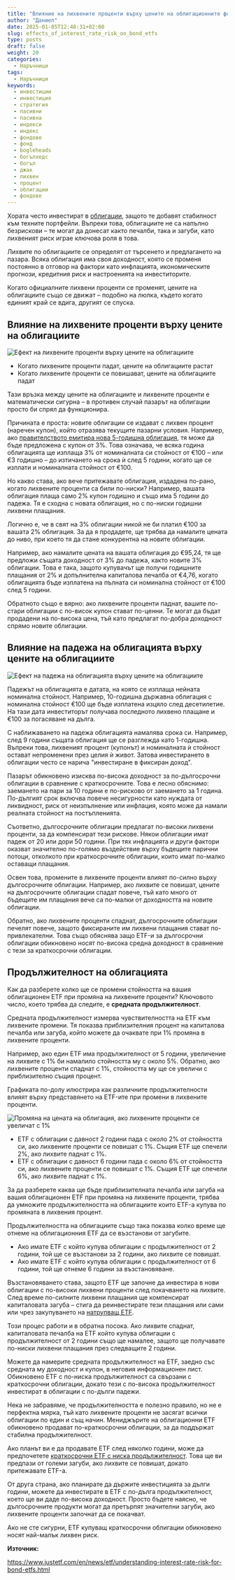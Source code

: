 ```yaml
---
title: "Влияние на лихвените проценти върху цените на облигационните фондове"
author: "Даниел"
date: 2025-01-05T12:48:31+02:00
slug: effects_of_interest_rate_risk_on_bond_etfs
type: posts
draft: false
weight: 20
categories:
  - Наръчници
tags:
  - Наръчници
keywords:
  - инвестиции
  - инвестиция
  - стратегия
  - пасивни
  - пасивна
  - индекси
  - индекс
  - фондове
  - фонд
  - bogleheads
  - богълхедс
  - богъл
  - джак
  - лихвен
  - процент
  - облигации
  - фондове
---
```


Хората често инвестират в [облигации](/dict/bond_fund/), защото те добавят стабилност към техните портфейли. Въпреки това, облигациите не са напълно безрискови – те могат да донесат както печалби, така и загуби, като лихвеният риск играе ключова роля в това.

Лихвите по облигациите се определят от търсенето и предлагането на пазара. Всяка облигация има своя доходност, която се променя постоянно в отговор на фактори като инфлацията, икономическите прогнози, кредитния риск и настроенията на инвеститорите.

Когато официалните лихвени проценти се променят, цените на облигациите също се движат – подобно на люлка, където когато единият край се вдига, другият се спуска.

## Влияние на лихвените проценти върху цените на облигациите

![Ефект на лихвените проценти върху цените на облигациите](/img/interest-rates-bond-prices.png)

* Когато лихвените проценти падат, цените на облигациите растат
* Когато лихвените проценти се повишават, цените на облигациите падат

Тази връзка между цените на облигациите и лихвените проценти е математически сигурна – в противен случай пазарът на облигации просто би спрял да функционира.

Причината е проста: новите облигации се издават с лихвен процент (наречен купон), който отразява текущите пазарни условия. Например, ако [правителството емитира нова 5-годишна облигация](/dict/government_securities/), тя може да бъде предложена с купон от 3%. Това означава, че всяка година облигацията ще изплаща 3% от номиналната си стойност от €100 – или €3 годишно – до изтичането на срока ѝ след 5 години, когато ще се изплати и номиналната стойност от €100.

Но какво става, ако вече притежавате облигация, издадена по-рано, когато лихвените проценти са били по-ниски? Например, вашата облигация плаща само 2% купон годишно и също има 5 години до падежа. Тя е сходна с новата облигация, но с по-ниски годишни лихвени плащания.

Логично е, че в свят на 3% облигации никой не би платил €100 за вашата 2% облигация. За да я продадете, ще трябва да намалите цената до ниво, при което тя да стане конкурентна на новите облигации.

Например, ако намалите цената на вашата облигация до €95,24, тя ще предложи същата доходност от 3% до падежа, както новите 3% облигации. Това е така, защото купувачът ще получи годишните плащания от 2% и допълнителна капиталова печалба от €4,76, когато облигацията бъде изплатена на пълната си номинална стойност от €100 след 5 години.

Обратното също е вярно: ако лихвените проценти паднат, вашите по-стари облигации с по-висок купон стават по-ценни. Те могат да бъдат продадени на по-висока цена, тъй като предлагат по-добра доходност спрямо новите облигации.

## Влияние на падежа на облигацията върху цените на облигациите

![Ефект на падежа на облигацията върху цените на облигациите](/img/interest-rates-bond-prices-age.png)

Падежът на облигацията е датата, на която се изплаща нейната номинална стойност. Например, 10-годишна държавна облигация с номинална стойност €100 ще бъде изплатена изцяло след десетилетие. На тази дата инвеститорът получава последното лихвено плащане и €100 за погасяване на дълга.

С наближаването на падежа облигацията намалява срока си. Например, след 9 години същата облигация ще се разглежда като 1-годишна. Въпреки това, лихвеният процент (купонът) и номиналната ѝ стойност остават непроменени през целия ѝ живот. Затова инвестирането в облигации често се нарича "инвестиране в фиксиран доход".

Пазарът обикновено изисква по-висока доходност за по-дългосрочни облигации в сравнение с краткосрочните. Това е лесно обяснимо: заемането на пари за 10 години е по-рисково от заемането за 1 година. По-дългият срок включва повече несигурности като нуждата от ликвидност, риск от неизпълнение или инфлация, която може да намали реалната стойност на постъпленията.

Съответно, дългосрочните облигации предлагат по-високи лихвени проценти, за да компенсират тези рискове. Някои облигации имат падеж от 20 или дори 50 години. При тях инфлацията и други фактори оказват значително по-голямо въздействие върху бъдещите парични потоци, отколкото при краткосрочните облигации, които имат по-малко оставащи плащания.

Освен това, промените в лихвените проценти влияят по-силно върху дългосрочните облигации. Например, ако лихвите се повишат, цените на дългосрочните облигации спадат повече, тъй като много от бъдещите им плащания вече са по-малки от доходността на новите облигации.

Обратно, ако лихвените проценти спаднат, дългосрочните облигации печелят повече, защото фиксираните им лихвени плащания стават по-привлекателни. Това също обяснява защо ETF-и за дългосрочни облигации обикновено носят по-висока средна доходност в сравнение с тези за краткосрочни облигации.

## Продължителност на облигацията

Как да разберете колко ще се промени стойността на вашия облигационен ETF при промяна на лихвените проценти? Ключовото число, което трябва да следите, е **средната продължителност**.

Средната продължителност измерва чувствителността на ETF към лихвените промени. Тя показва приблизителния процент на капиталова печалба или загуба, който можете да очаквате при 1% промяна в лихвените проценти.

Например, ако един ETF има продължителност от 5 години, увеличение на лихвите с 1% би намалило стойността му с около 5%. Обратно, ако лихвените проценти спаднат с 1%, стойността му ще се увеличи с приблизително същия процент.

Графиката по-долу илюстрира как различните продължителности влияят върху представянето на ETF-ите при промени в лихвените проценти.

![Промяна на цената на облигация, ако лихвените проценти се увеличат с 1%](/img/interest-rates-bond-prices-drawdown.png)

* ETF с облигации с давност 2 години пада с около 2% от стойността си, ако лихвените проценти се повишат с 1%. Същия ETF ще спечели 2%, ако лихвите паднат с 1%.
* ETF с облигации с давност 6 години пада с около 6% от стойността си, ако лихвените проценти се повишат с 1%. Същия ETF ще спечели 6%, ако лихвите паднат с 1%.

За да разберете каква ще бъде приблизителната печалба или загуба на вашия облигационен ETF при промяна на лихвените проценти, трябва да умножите продължителността на облигациите които ETF-а купува по промяната в лихвения процент.

Продължителността на облигациите също така показва колко време ще отнеме на облигационния ETF да се възстанови от загубите.

-   Ако имате ETF с който купува облигации с продължителност от 2 години, той ще се възстанови за 2 години, ако лихвите се повишат.
-   Ако имате ETF с който купува облигации с продължителност от 6 години, той ще отнеме 6 години за възстановяване.

Възстановяването става, защото ETF ще започне да инвестира в нови облигации с по-високи лихвени проценти след покачването на лихвите. След време по-силните лихвени плащания ще компенсират капиталовата загуба – стига да реинвестирате тези плащания или сами или чрез закупуването на [натрупващ ETF](/dict/etf/#%D0%BD%D0%B0%D1%82%D1%80%D1%83%D0%BF%D0%B2%D0%B0%D1%89%D0%B8-accumulating-etf).

Този процес работи и в обратна посока. Ако лихвите спаднат, капиталовата печалба на ETF който купува облигации с продължителност от 2 години също ще намалее, защото ще получавате по-ниски лихвени плащания през следващите 2 години.

Можете да намерите средната продължителност на ETF, заедно със средната му доходност и купон, в неговия информационен лист. Обикновено ETF с по-ниска продължителност са свързани с краткосрочни облигации, докато тези с по-висока продължителност инвестират в облигации с по-дълги падежи.

Нека не забравяме, че продължителността е полезно правило, но не е перфектна мярка, тъй като лихвените проценти не засягат всички облигации по един и същ начин. Мениджърите на облигационни ETF обикновено продават по-краткосрочни облигации, за да поддържат стабилна продължителност.

Ако планът ви е да продавате ETF след няколко години, може да предпочетете [краткосрочни ETF с ниска продължителност](/dict/money_market_fund/). Това ще ви предпази от големи загуби, ако лихвите се повишат, докато притежавате ETF-а.

От друга страна, ако планирате да държите инвестицията за дълги години, можете да инвестирате в ETF с по-дълга продължителност, което ще ви даде по-висока доходност. Просто бъдете наясно, че дългосрочните продукти могат да претърпят значителни загуби, ако лихвените проценти започнат да се покачват.

Ако не сте сигурни, ETF купуващ краткосрочни облигации обикновено носят най-малък лихвен риск.

**Източник:**

https://www.justetf.com/en/news/etf/understanding-interest-rate-risk-for-bond-etfs.html
